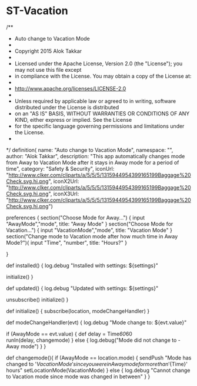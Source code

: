 # ST-Vacation
/**
* Auto change to Vacation Mode
*
* Copyright 2015 Alok Takkar
*
* Licensed under the Apache License, Version 2.0 (the "License"); you may not use this file except
* in compliance with the License. You may obtain a copy of the License at:
*
* http://www.apache.org/licenses/LICENSE-2.0
*
* Unless required by applicable law or agreed to in writing, software distributed under the License is distributed
* on an "AS IS" BASIS, WITHOUT WARRANTIES OR CONDITIONS OF ANY KIND, either express or implied. See the License
* for the specific language governing permissions and limitations under the License.
*
*/
definition(
name: "Auto change to Vacation Mode",
namespace: "",
author: "Alok Takkar",
description: "This app automatically changes mode from Away to Vacation Mode after it stays in Away mode for a period of time",
category: "Safety & Security",
iconUrl: "http://www.clker.com/cliparts/a/5/5/5/1315944954399165199Baggage%20Check.svg.hi.png",
iconX2Url: "http://www.clker.com/cliparts/a/5/5/5/1315944954399165199Baggage%20Check.svg.hi.png",
iconX3Url: "http://www.clker.com/cliparts/a/5/5/5/1315944954399165199Baggage%20Check.svg.hi.png")

preferences {
section("Choose Mode for Away...") {
input "AwayMode","mode", title: "Away Mode"
}
section("Choose Mode for Vacation...") {
input "VacationMode","mode", title: "Vacation Mode"
}
section("Change mode to Vacation mode after how much time in Away Mode?"){
input "Time", "number", title: "Hours?"
}

}

def installed() {
log.debug "Installed with settings: ${settings}"

initialize()
}

def updated() {
log.debug "Updated with settings: ${settings}"

unsubscribe()
initialize()
}

def initialize() {
subscribe(location, modeChangeHandler)
}

def modeChangeHandler(evt) {
log.debug "Mode change to: ${evt.value}"

 if (AwayMode == evt.value) {
	def delay = Time*60*60  
	runIn(delay, changemode)
}
else {
	log.debug("Mode did not change to - Away mode")
	}
}

def changemode(){
if (AwayMode == location.mode) {
sendPush "Mode has changed to '${VacationMode}' since you were in Away mode for more than '${Time}' hours"
setLocationMode(VacationMode)
}
else {
log.debug "Cannot change to Vacation mode since mode was changed in between"
}
}

